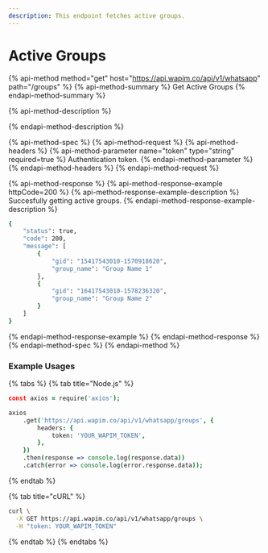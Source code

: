 ```yaml
---
description: This endpoint fetches active groups.
---
```


# Active Groups

{% api-method method="get" host="https://api.wapim.co/api/v1/whatsapp" path="/groups" %}
{% api-method-summary %}
Get Active Groups
{% endapi-method-summary %}

{% api-method-description %}

{% endapi-method-description %}

{% api-method-spec %}
{% api-method-request %}
{% api-method-headers %}
{% api-method-parameter name="token" type="string" required=true %}
Authentication token.
{% endapi-method-parameter %}
{% endapi-method-headers %}
{% endapi-method-request %}

{% api-method-response %}
{% api-method-response-example httpCode=200 %}
{% api-method-response-example-description %}
Succesfully getting active groups.
{% endapi-method-response-example-description %}

```bash
{
	"status": true,
	"code": 200,
	"message": [
		{
			"gid": "15417543010-1570918620",
			"group_name": "Group Name 1"
		},
		{
			"gid": "16417543010-1578236320",
			"group_name": "Group Name 2"
		}
	]
}
```
{% endapi-method-response-example %}
{% endapi-method-response %}
{% endapi-method-spec %}
{% endapi-method %}

### Example Usages

{% tabs %}
{% tab title="Node.js" %}
```coffeescript
const axios = require('axios');

axios
	.get('https://api.wapim.co/api/v1/whatsapp/groups', {
		headers: {
			token: 'YOUR_WAPIM_TOKEN',
		},
	})
	.then(response => console.log(response.data))
	.catch(error => console.log(error.response.data));
```
{% endtab %}

{% tab title="cURL" %}
```bash
curl \
  -X GET https://api.wapim.co/api/v1/whatsapp/groups \
  -H "token: YOUR_WAPIM_TOKEN"
```
{% endtab %}
{% endtabs %}

